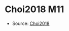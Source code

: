 <a name="material" />

# Choi2018 M11
<script type="application/ld+json">
  {
    "@context": "https://schema.org/",
    "@type": "ChemicalSubstance",
    "http://purl.org/dc/terms/conformsTo":
      {
        "@type": "CreativeWork",
        "@id": "https://bioschemas.org/profiles/ChemicalSubstance/0.4-RELEASE/"
      },
    "@id": "https://egonw.github.io/nanowiki/nanowiki522.html#material",
    "name": "Choi2018 M11",
    "sameAs": "http://127.0.0.1/mediawiki/index.php/Special:URIResolver/Choi2018_M11"
  }
</script>


* Source: [Choi2018](http://127.0.0.1/mediawiki/index.php/Special:URIResolver/Choi2018)
